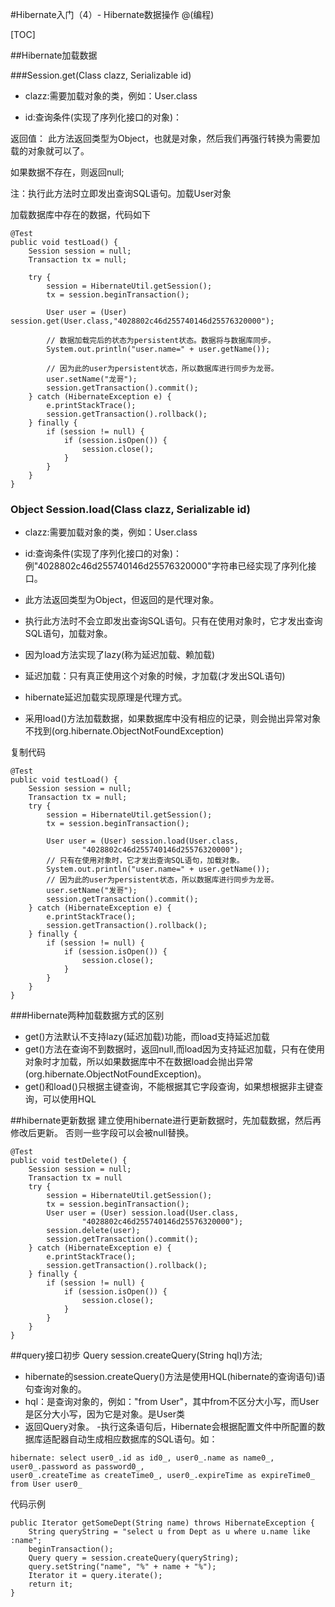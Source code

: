 #Hibernate入门（4）- Hibernate数据操作
@(编程)

[TOC]

##Hibernate加载数据

###Session.get(Class clazz,  Serializable id)

* clazz:需要加载对象的类，例如：User.class

* id:查询条件(实现了序列化接口的对象)：

返回值： 此方法返回类型为Object，也就是对象，然后我们再强行转换为需要加载的对象就可以了。

如果数据不存在，则返回null;

注：执行此方法时立即发出查询SQL语句。加载User对象

加载数据库中存在的数据，代码如下
```
@Test
public void testLoad() {
    Session session = null;
    Transaction tx = null;

    try {
        session = HibernateUtil.getSession();
        tx = session.beginTransaction();

        User user = (User) session.get(User.class,"4028802c46d255740146d25576320000");

        // 数据加载完后的状态为persistent状态。数据将与数据库同步。
        System.out.println("user.name=" + user.getName());

        // 因为此的user为persistent状态，所以数据库进行同步为龙哥。
        user.setName("龙哥");
        session.getTransaction().commit();
    } catch (HibernateException e) {
        e.printStackTrace();
        session.getTransaction().rollback();
    } finally {
        if (session != null) {
            if (session.isOpen()) {
                session.close();
            }
        }
    }
}
```
### Object Session.load(Class clazz, Serializable id)

* clazz:需要加载对象的类，例如：User.class

* id:查询条件(实现了序列化接口的对象)：例"4028802c46d255740146d25576320000"字符串已经实现了序列化接口。

* 此方法返回类型为Object，但返回的是代理对象。

* 执行此方法时不会立即发出查询SQL语句。只有在使用对象时，它才发出查询SQL语句，加载对象。

* 因为load方法实现了lazy(称为延迟加载、赖加载)

* 延迟加载：只有真正使用这个对象的时候，才加载(才发出SQL语句)

* hibernate延迟加载实现原理是代理方式。

* 采用load()方法加载数据，如果数据库中没有相应的记录，则会抛出异常对象不找到(org.hibernate.ObjectNotFoundException)

复制代码
```
@Test
public void testLoad() {
    Session session = null;
    Transaction tx = null;
    try {
        session = HibernateUtil.getSession();
        tx = session.beginTransaction();

        User user = (User) session.load(User.class,
                "4028802c46d255740146d25576320000");
        // 只有在使用对象时，它才发出查询SQL语句，加载对象。
        System.out.println("user.name=" + user.getName());
        // 因为此的user为persistent状态，所以数据库进行同步为龙哥。
        user.setName("发哥");
        session.getTransaction().commit();
    } catch (HibernateException e) {
        e.printStackTrace();
        session.getTransaction().rollback();
    } finally {
        if (session != null) {
            if (session.isOpen()) {
                session.close();
            }
        }
    }
}
```

###Hibernate两种加载数据方式的区别

- get()方法默认不支持lazy(延迟加载)功能，而load支持延迟加载
- get()方法在查询不到数据时，返回null,而load因为支持延迟加载，只有在使用对象时才加载，所以如果数据库中不在数据load会抛出异常(org.hibernate.ObjectNotFoundException)。
- get()和load()只根据主键查询，不能根据其它字段查询，如果想根据非主键查询，可以使用HQL

##hibernate更新数据
建立使用hibernate进行更新数据时，先加载数据，然后再修改后更新。
否则一些字段可以会被null替换。
```
@Test
public void testDelete() {
    Session session = null;
    Transaction tx = null
    try {
        session = HibernateUtil.getSession();
        tx = session.beginTransaction();
        User user = (User) session.load(User.class,
                "4028802c46d255740146d25576320000");
        session.delete(user);
        session.getTransaction().commit();
    } catch (HibernateException e) {
        e.printStackTrace();
        session.getTransaction().rollback();
    } finally {
        if (session != null) {
            if (session.isOpen()) {
                session.close();
            }
        }
    }
}
```
##query接口初步
Query session.createQuery(String hql)方法;
- hibernate的session.createQuery()方法是使用HQL(hibernate的查询语句)语句查询对象的。
- hql：是查询对象的，例如："from User"，其中from不区分大小写，而User是区分大小写，因为它是对象。是User类
- 返回Query对象。
-执行这条语句后，Hibernate会根据配置文件中所配置的数据库适配器自动生成相应数据库的SQL语句。如：
```
hibernate: select user0_.id as id0_, user0_.name as name0_, user0_.password as password0_,
user0_.createTime as createTime0_, user0_.expireTime as expireTime0_ from User user0_
```
代码示例

```
public Iterator getSomeDept(String name) throws HibernateException {
    String queryString = "select u from Dept as u where u.name like :name";
    beginTransaction();
    Query query = session.createQuery(queryString);
    query.setString("name", "%" + name + "%");
    Iterator it = query.iterate();
    return it;
}
```
 
